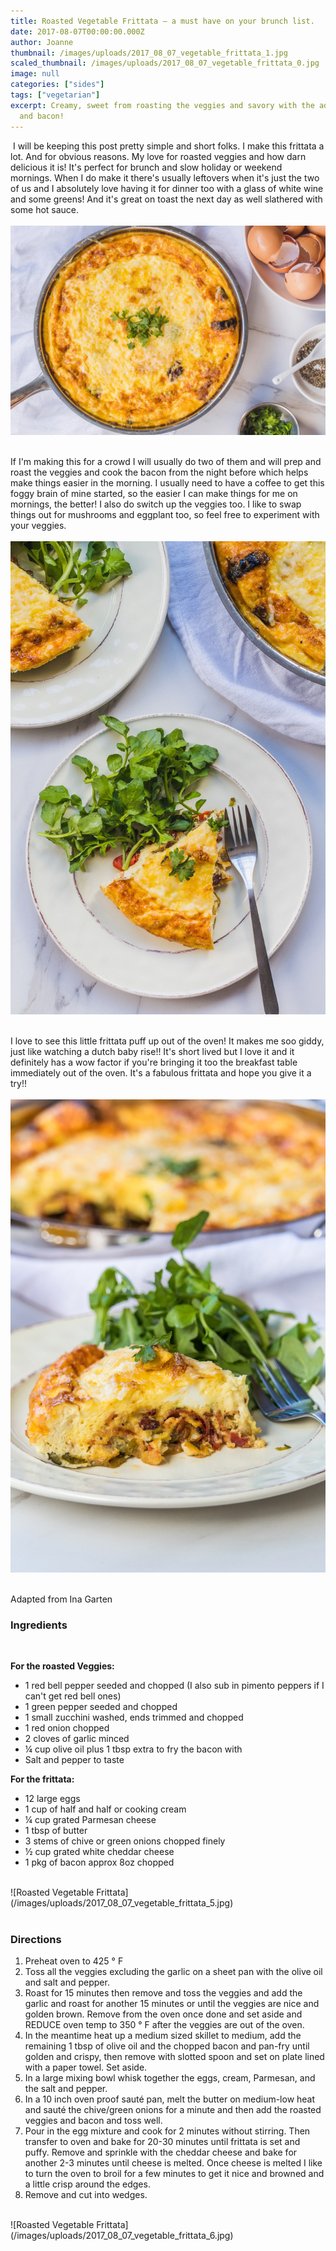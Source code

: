 ```yaml
---
title: Roasted Vegetable Frittata – a must have on your brunch list.
date: 2017-08-07T00:00:00.000Z
author: Joanne
thumbnail: /images/uploads/2017_08_07_vegetable_frittata_1.jpg
scaled_thumbnail: /images/uploads/2017_08_07_vegetable_frittata_0.jpg
image: null
categories: ["sides"]
tags: ["vegetarian"]
excerpt: Creamy, sweet from roasting the veggies and savory with the added cheese
  and bacon!
---
```

​
I will be keeping this post pretty simple and short folks.  I make this frittata a lot. And for obvious reasons. My love for roasted veggies and how darn delicious it is! It's perfect for brunch and slow holiday or weekend mornings. When I do make it there's usually leftovers when it's just the two of us and I absolutely love having it for dinner too with a glass of white wine and some greens!  And it's great on toast the next day  as well slathered with some hot sauce.
<br>
<br>
![Roasted Vegetable Frittata](/images/uploads/2017_08_07_vegetable_frittata_2.jpg)
<br>
<br>

If I'm making this for a crowd I will usually do two of them and will prep and roast the veggies and cook the bacon from the night before which helps make things easier in the morning.  I usually need to have a coffee to get this foggy brain of mine started, so the easier I can make things for me on mornings, the better! I also do switch up the veggies too. I like to swap things out for mushrooms and eggplant too, so feel free to experiment with your veggies.
<br>
<br>
![Roasted Vegetable Frittata](/images/uploads/2017_08_07_vegetable_frittata_3.jpg)
<br>
<br>

I love to see this little frittata puff up out of the oven! It makes me soo giddy, just like watching a dutch baby rise!! It's short lived but I love it and it definitely has a wow factor if you're bringing it too the breakfast table immediately out of the oven. It's a fabulous frittata and hope you give it a try!!
<br>
<br>
![Roasted Vegetable Frittata](/images/uploads/2017_08_07_vegetable_frittata_4.jpg)
<br>
<br>

Adapted from Ina Garten

### Ingredients

<br>

**For the roasted Veggies:**

* 1 red bell pepper seeded and chopped (I also sub in pimento peppers if I can't get red bell ones)
* 1 green pepper seeded and chopped
* 1 small zucchini washed, ends trimmed and chopped
* 1 red onion chopped
* 2 cloves of garlic minced
* ¼ cup olive oil plus 1 tbsp extra to fry the bacon with
* Salt and pepper to taste
  <br>

**For the frittata:**

* 12 large eggs
* 1 cup of half and half or cooking cream
* ¼ cup grated Parmesan cheese
* 1 tbsp of butter
* 3 stems of chive or green onions chopped finely
* ½ cup grated white cheddar cheese
* 1 pkg of bacon approx 8oz chopped

<br>
![Roasted Vegetable Frittata](/images/uploads/2017_08_07_vegetable_frittata_5.jpg)
<br>
<br>

### Directions

1. Preheat oven to 425 ° F
2. Toss all the veggies excluding the garlic on a sheet pan with the olive oil and salt and pepper.
3. Roast for 15 minutes then remove and toss the veggies and add the garlic and roast for another 15 minutes or until the veggies are nice and golden brown. Remove from the oven once done and set aside and REDUCE oven temp to 350 ° F after the veggies are out of the oven.
4. In the meantime heat up a medium sized skillet to medium, add the remaining 1 tbsp of olive oil and the chopped bacon and pan-fry until golden and crispy, then remove with slotted spoon and set on plate lined with a paper towel.  Set aside.
5. In a large mixing bowl whisk together the eggs, cream, Parmesan, and the salt and pepper.
6. In a 10 inch oven proof sauté pan, melt the butter on medium-low heat and sauté the chive/green onions for a minute and then add the roasted veggies and bacon and toss well.
7. Pour in the egg mixture and cook for 2 minutes without stirring. Then transfer to oven and bake for 20-30 minutes until frittata is set and puffy. Remove and sprinkle with the cheddar cheese and bake for another 2-3 minutes until cheese is melted. Once cheese is melted I like to turn the oven to broil for a few minutes to get it nice and browned and a little crisp around the edges.
8. Remove and cut into wedges.

<br>
![Roasted Vegetable Frittata](/images/uploads/2017_08_07_vegetable_frittata_6.jpg)

